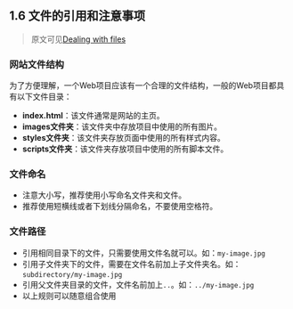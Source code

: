 ## 1.6 文件的引用和注意事项

> 原文可见[Dealing with files](https://developer.mozilla.org/en-US/docs/Learn/Getting_started_with_the_web/Dealing_with_files)

### 网站文件结构

为了方便理解，一个Web项目应该有一个合理的文件结构，一般的Web项目都具有以下文件目录：

- **index.html**：该文件通常是网站的主页。
- **images文件夹**：该文件夹中存放项目中使用的所有图片。
- **styles文件夹**：该文件夹存放页面中使用的所有样式内容。
- **scripts文件夹**：该文件夹存放项目中使用的所有脚本文件。

### 文件命名

- 注意大小写，推荐使用小写命名文件夹和文件。
- 推荐使用短横线或者下划线分隔命名，不要使用空格符。

### 文件路径

- 引用相同目录下的文件，只需要使用文件名就可以。如：`my-image.jpg`
- 引用子文件夹下的文件，需要在文件名前加上子文件夹名。如：`subdirectory/my-image.jpg`
- 引用父文件夹目录的文件，文件名前加上`..`。如：`../my-image.jpg`
- 以上规则可以随意组合使用